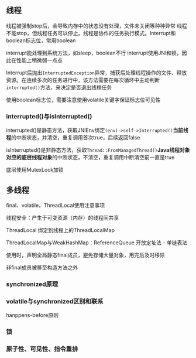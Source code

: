 ## 线程
线程被强制stop后，会导致内存中的状态没有处理，文件未关闭等种种异常
线程不能stop，但线程任务可以停止。线程是协作的任务执行模式。Interrupt和boolean标志位，常用boolean

interrupt能处理到系统方法，如sleep，boolean不行
interrupt使用JNI和锁，因此在性能上稍微弱一点点

Interrupt后抛出`InterruptedException`异常，捕获后处理线程操作的文件、释放资源。在连续多次的任务进行中，该方法需要在每次循环中主动判断`interrupted()`方法，来决定是否退出线程任务

使用boolean标志位，需要注意使用volatile关键字保证标志位可见性

### interrupted()与isInterrupted()
interrupted()是静态方法，获取JNIEnv绑定`(env)->self->Interrupted()`**当前线程**的中断状态，并清空，重复调用首次true，后续返回false

isInterrupted()是非静态方法，获取`Thread::FromManagedThread()`**Java线程对象对应的底层线程对象**的中断状态，不清空，重复调用中断清空前一直是true

底层使用MutexLock加锁

## 多线程
final、volatile，ThreadLocal使用注意事项

线程安全：产生于可变资源（内存）的线程间共享

ThreadLocal
绑定到线程上的ThreadLocalMap

ThreadLocalMap与WeakHashMap：ReferenceQueue
开放定址法 - 单链表法

使用时，声明全局静态final成员，避免存储大量对象，用完后及时移除

非final成员被移至构造方法之外


### synchronized原理

### volatile与synchronized区别和联系
hanppens-before原则

### 锁
### 原子性、可见性、指令重排 
